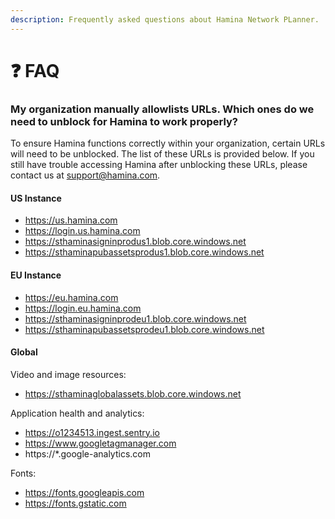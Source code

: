 ```yaml
---
description: Frequently asked questions about Hamina Network PLanner.
---
```


# ❓ FAQ

### My organization manually allowlists URLs. Which ones do we need to unblock for Hamina to work properly?

To ensure Hamina functions correctly within your organization, certain URLs will need to be unblocked. The list of these URLs is provided below. If you still have trouble accessing Hamina after unblocking these URLs, please contact us at support@hamina.com.

#### **US Instance**

* https://us.hamina.com
* https://login.us.hamina.com
* https://sthaminasigninprodus1.blob.core.windows.net
* https://sthaminapubassetsprodus1.blob.core.windows.net

#### **EU Instance**

* https://eu.hamina.com
* https://login.eu.hamina.com
* https://sthaminasigninprodeu1.blob.core.windows.net
* https://sthaminapubassetsprodeu1.blob.core.windows.net

#### **Global**

Video and image resources:

* https://sthaminaglobalassets.blob.core.windows.net

Application health and analytics:

* https://o1234513.ingest.sentry.io
* https://www.googletagmanager.com
* https://\*.google-analytics.com

Fonts:

* https://fonts.googleapis.com
* https://fonts.gstatic.com

